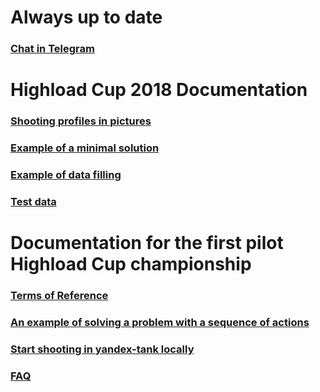 Always up to date
========

### [Chat in Telegram](https://goo.gl/A9hkR8)


Highload Cup 2018 Documentation
========

### [Shooting profiles in pictures](profiles)

### [Example of a minimal solution](minimal)

### [Example of data filling](data_loader)

### [Test data](data/test_accounts_141218)


Documentation for the first pilot Highload Cup championship
========

### [Terms of Reference](2017/TECHNICAL_TASK.md)

### [An example of solving a problem with a sequence of actions](2017/EXAMPLE.md)

### [Start shooting in yandex-tank locally](2017/TANK.md)

### [FAQ](2017/FAQ.md)
